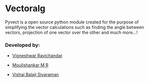# Vectoralg

Pyvect is a open source python module created for the purpose of simplifying the vector calculations such as finding the angle between vectors, projection of one vector over the other and much more...!

### Developed by:

* [Vigneshwar Ravichandar](https://github.com/ToastCoder/)

* [Moulishankar M R](https://github.com/Moulishankar10)

* [Vishal Balaji Sivaraman](https://github.com/The-SocialLion)
